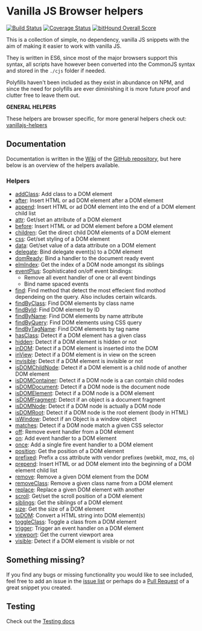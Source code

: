 # Vanilla JS Browser helpers

[![Build Status](https://travis-ci.org/Tokimon/vanillajs-browser-helpers.svg?branch=master)](https://travis-ci.org/Tokimon/vanillajs-browser-helpers)
[![Coverage Status](https://coveralls.io/repos/github/Tokimon/vanillajs-browser-helpers/badge.svg?branch=master)](https://coveralls.io/github/Tokimon/vanillajs-browser-helpers?branch=master)
[![bitHound Overall Score](https://www.bithound.io/github/Tokimon/vanillajs-browser-helpers/badges/score.svg)](https://www.bithound.io/github/Tokimon/vanillajs-browser-helpers)

This is a collection of simple, no dependency, vanilla JS snippets with the aim
of making it easier to work with vanilla JS.

They is written in ES6, since most of the major browsers support this syntax,
all scripts have however been converted into the CommonJS syntax and stored in
the `./cjs` folder if needed.

Polyfills haven't been included as they exist in abundance on NPM, and since the
need for polyfills are ever diminishing it is more future proof and clutter free
to leave them out.

**GENERAL HELPERS**

These helpers are browser specific, for more general helpers check out:
[vanillajs-helpers](https://github.com/Tokimon/vanillajs-helpers)

## Documentation

Documentation is written in the [Wiki](https://github.com/Tokimon/vanillajs-browser-helpers/wiki)
of the [GitHub repository](https://github.com/Tokimon/vanillajs-browser-helpers), but here below
is an overview of the helpers available.

### Helpers

- [addClass](https://github.com/Tokimon/vanillajs-browser-helpers/wiki/addClass):
Add class to a DOM element
- [after](https://github.com/Tokimon/vanillajs-browser-helpers/wiki/after):
Insert HTML or ad DOM element after a DOM element
- [append](https://github.com/Tokimon/vanillajs-browser-helpers/wiki/append):
Insert HTML or ad DOM element into the end of a DOM element child list
- [attr](https://github.com/Tokimon/vanillajs-browser-helpers/wiki/attr):
Get/set an attribute of a DOM element
- [before](https://github.com/Tokimon/vanillajs-browser-helpers/wiki/before):
Insert HTML or ad DOM element before a DOM element
- [children](https://github.com/Tokimon/vanillajs-browser-helpers/wiki/children):
Get the direct child DOM elements of a DOM element
- [css](https://github.com/Tokimon/vanillajs-browser-helpers/wiki/css):
Get/set styling of a DOM element
- [data](https://github.com/Tokimon/vanillajs-browser-helpers/wiki/data):
Get/set value of a data attribute on a DOM element
- [delegate](https://github.com/Tokimon/vanillajs-browser-helpers/wiki/delegate):
Bind delegate event(s) to a DOM element  
- [domReady](https://github.com/Tokimon/vanillajs-browser-helpers/wiki/domReady):
Bind a handler to the document ready event
- [elmIndex](https://github.com/Tokimon/vanillajs-browser-helpers/wiki/elmIndex):
Get the index of a DOM node amongst its siblings
- [eventPlus](https://github.com/Tokimon/vanillajs-browser-helpers/wiki/eventPlus):
Sophisticated on/off event bindings:
  - Remove all event handler of one or all event bindings
  - Bind name spaced events
- [find](https://github.com/Tokimon/vanillajs-browser-helpers/wiki/find):
Find method that detect the most effecient find mothod dependeing on the query. Also includes certain wilcards.
- [findByClass](https://github.com/Tokimon/vanillajs-browser-helpers/wiki/findByClass):
Find DOM elements by class name
- [findById](https://github.com/Tokimon/vanillajs-browser-helpers/wiki/findById):
Find DOM element by ID
- [findByName](https://github.com/Tokimon/vanillajs-browser-helpers/wiki/findByName):
Find DOM elements by name attribute
- [findByQuery](https://github.com/Tokimon/vanillajs-browser-helpers/wiki/findByQuery):
Find DOM elements using CSS query
- [findByTagName](https://github.com/Tokimon/vanillajs-browser-helpers/wiki/findByTagName):
Find DOM elements by tag name
- [hasClass](https://github.com/Tokimon/vanillajs-browser-helpers/wiki/hasClass):
Detect if a DOM element has a given class
- [hidden](https://github.com/Tokimon/vanillajs-browser-helpers/wiki/hidden):
Detect if a DOM element is hidden or not
- [inDOM](https://github.com/Tokimon/vanillajs-browser-helpers/wiki/inDOM):
Detect if a DOM element is inserted into the DOM
- [inView](https://github.com/Tokimon/vanillajs-browser-helpers/wiki/inView):
Detect if a DOM element is in view on the screen
- [invisible](https://github.com/Tokimon/vanillajs-browser-helpers/wiki/invisible):
Detect if a DOM element is invisible or not
- [isDOMChildNode](https://github.com/Tokimon/vanillajs-browser-helpers/wiki/isDOMChildNode):
Detect if a DOM element is a child node of another DOM element
- [isDOMContainer](https://github.com/Tokimon/vanillajs-browser-helpers/wiki/isDOMContainer):
Detect if a DOM node is a can contain child nodes
- [isDOMDocument](https://github.com/Tokimon/vanillajs-browser-helpers/wiki/isDOMDocument):
Detect if a DOM node is the document node
- [isDOMElement](https://github.com/Tokimon/vanillajs-browser-helpers/wiki/isDOMElement):
Detect if a DOM node is a DOM element
- [isDOMFragment](https://github.com/Tokimon/vanillajs-browser-helpers/wiki/isDOMFragment):
Detect if an object is a document fragment
- [isDOMNode](https://github.com/Tokimon/vanillajs-browser-helpers/wiki/isDOMNode):
Detect if a DOM node is actually a DOM node
- [isDOMRoot](https://github.com/Tokimon/vanillajs-browser-helpers/wiki/isDOMRoot):
Detect if a DOM node is the root element (body in HTML)
- [isWindow](https://github.com/Tokimon/vanillajs-browser-helpers/wiki/isWindow):
Detect if an Object is a window object
- [matches](https://github.com/Tokimon/vanillajs-browser-helpers/wiki/matches):
Detect if a DOM node match a given CSS selector
- [off](https://github.com/Tokimon/vanillajs-browser-helpers/wiki/off):
Remove event handler from a DOM element
- [on](https://github.com/Tokimon/vanillajs-browser-helpers/wiki/on):
Add event handler to a DOM element
- [once](https://github.com/Tokimon/vanillajs-browser-helpers/wiki/once):
Add a single fire event handler to a DOM element
- [position](https://github.com/Tokimon/vanillajs-browser-helpers/wiki/position):
Get the position of a DOM element
- [prefixed](https://github.com/Tokimon/vanillajs-browser-helpers/wiki/prefixed):
Prefix a css attribute with vendor prefixes (webkit, moz, ms, o)
- [prepend](https://github.com/Tokimon/vanillajs-browser-helpers/wiki/prepend):
Insert HTML or ad DOM element into the beginning of a DOM element child list
- [remove](https://github.com/Tokimon/vanillajs-browser-helpers/wiki/remove):
Remove a given DOM element from the DOM
- [removeClass](https://github.com/Tokimon/vanillajs-browser-helpers/wiki/removeClass):
Remove a given class name from a DOM element
- [replace](https://github.com/Tokimon/vanillajs-browser-helpers/wiki/replace):
Replace a given DOM element with another
- [scroll](https://github.com/Tokimon/vanillajs-browser-helpers/wiki/scroll):
Get/set the scroll position of a DOM element
- [siblings](https://github.com/Tokimon/vanillajs-browser-helpers/wiki/siblings):
Get the siblings of a DOM element
- [size](https://github.com/Tokimon/vanillajs-browser-helpers/wiki/size):
Get the size of a DOM element
- [toDOM](https://github.com/Tokimon/vanillajs-browser-helpers/wiki/toDOM):
Convert a HTML string into DOM element(s)
- [toggleClass](https://github.com/Tokimon/vanillajs-browser-helpers/wiki/toggleClass):
Toggle a class from a DOM element
- [trigger](https://github.com/Tokimon/vanillajs-browser-helpers/wiki/trigger):
Trigger an event handler on a DOM element
- [viewport](https://github.com/Tokimon/vanillajs-browser-helpers/wiki/viewport):
Get the current viewport area
- [visible](https://github.com/Tokimon/vanillajs-browser-helpers/wiki/visible):
Detect if a DOM element is visible or not

## Something missing?

If you find any bugs or missing functionality you would like to see included, feel
free to add an issue in the [issue list](https://github.com/Tokimon/vanillajs-browser-helpers/issues)
or perhaps do a [Pull Request](https://github.com/Tokimon/vanillajs-browser-helpers/pulls)
of a great snippet you created.

## Testing

Check out the [Testing docs](https://github.com/Tokimon/vanillajs-browser-helpers/wiki/testing)
